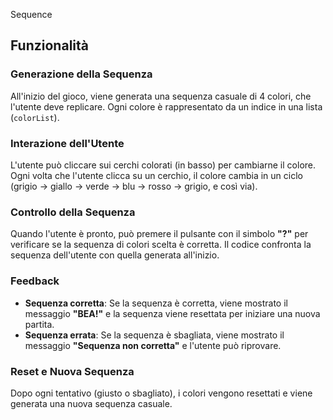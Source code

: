 Sequence
## Funzionalità

### Generazione della Sequenza
All'inizio del gioco, viene generata una sequenza casuale di 4 colori, che l'utente deve replicare. Ogni colore è rappresentato da un indice in una lista (`colorList`).

### Interazione dell'Utente
L'utente può cliccare sui cerchi colorati (in basso) per cambiarne il colore. Ogni volta che l'utente clicca su un cerchio, il colore cambia in un ciclo (grigio → giallo → verde → blu → rosso → grigio, e così via).

### Controllo della Sequenza
Quando l'utente è pronto, può premere il pulsante con il simbolo **"?"** per verificare se la sequenza di colori scelta è corretta. Il codice confronta la sequenza dell'utente con quella generata all'inizio.

### Feedback
- **Sequenza corretta**: Se la sequenza è corretta, viene mostrato il messaggio **"BEA!"** e la sequenza viene resettata per iniziare una nuova partita.
- **Sequenza errata**: Se la sequenza è sbagliata, viene mostrato il messaggio **"Sequenza non corretta"** e l'utente può riprovare.

### Reset e Nuova Sequenza
Dopo ogni tentativo (giusto o sbagliato), i colori vengono resettati e viene generata una nuova sequenza casuale.
